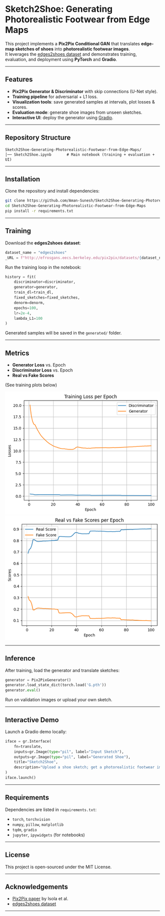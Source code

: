# Sketch2Shoe: Generating Photorealistic Footwear from Edge Maps

This project implements a **Pix2Pix Conditional GAN** that translates **edge-map sketches of shoes** into **photorealistic footwear images**.  
It leverages the [edges2shoes dataset](http://efrosgans.eecs.berkeley.edu/pix2pix/datasets/) and demonstrates training, evaluation, and deployment using **PyTorch** and **Gradio**.

---

## Features
- **Pix2Pix Generator & Discriminator** with skip connections (U-Net style).
- **Training pipeline** for adversarial + L1 loss.
- **Visualization tools**: save generated samples at intervals, plot losses & scores.
- **Evaluation mode**: generate shoe images from unseen sketches.
- **Interactive UI**: deploy the generator using [Gradio](https://gradio.app/).

---

## Repository Structure
```
Sketch2Shoe-Generating-Photorealistic-Footwear-from-Edge-Maps/
│── Sketch2Shoe.ipynb       # Main notebook (training + evaluation + UI)
```

---

## Installation

Clone the repository and install dependencies:

```bash
git clone https://github.com/Aman-Sunesh/Sketch2Shoe-Generating-Photorealistic-Footwear-from-Edge-Maps.git
cd Sketch2Shoe-Generating-Photorealistic-Footwear-from-Edge-Maps
pip install -r requirements.txt
```

---

## Training

Download the **edges2shoes dataset**:

```python
dataset_name = "edges2shoes"
_URL = f"http://efrosgans.eecs.berkeley.edu/pix2pix/datasets/{dataset_name}.tar.gz"
```

Run the training loop in the notebook:

```python
history = fit(
    discriminator=discriminator,
    generator=generator,
    train_dl=train_dl,
    fixed_sketches=fixed_sketches,
    denorm=denorm,
    epochs=100,
    lr=2e-4,
    lambda_L1=100
)
```

Generated samples will be saved in the `generated/` folder.

---


## Metrics
- **Generator Loss** vs. Epoch  
- **Discriminator Loss** vs. Epoch  
- **Real vs Fake Scores**  

(See training plots below)

![Training Loss](loss_plot.png)  
![Scores](scores_plot.png)  

---

## Inference

After training, load the generator and translate sketches:

```python
generator = Pix2PixGenerator()
generator.load_state_dict(torch.load('G.pth'))
generator.eval()
```

Run on validation images or upload your own sketch.  

---

## Interactive Demo

Launch a Gradio demo locally:

```python
iface = gr.Interface(
    fn=translate,
    inputs=gr.Image(type="pil", label="Input Sketch"),
    outputs=gr.Image(type="pil", label="Generated Shoe"),
    title="Sketch2Shoe",
    description="Upload a shoe sketch; get a photorealistic footwear image."
)
iface.launch()
```

---

##  Requirements

Dependencies are listed in `requirements.txt`:

- `torch`, `torchvision`
- `numpy`, `pillow`, `matplotlib`
- `tqdm`, `gradio`
- `jupyter`, `ipywidgets` (for notebooks)

---

## License
This project is open-sourced under the MIT License.

---

## Acknowledgements
- [Pix2Pix paper](https://arxiv.org/abs/1611.07004) by Isola et al.
- [edges2shoes dataset](http://efrosgans.eecs.berkeley.edu/pix2pix/datasets/)

---
